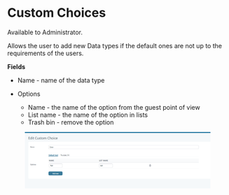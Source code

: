 # Custom Choices

Available to Administrator.

Allows the user to add new Data types if the default ones are not up to the requirements of the users.

**Fields**

* Name - name of the data type
*   Options

    * Name - the name of the option from the guest point of view
    * List name - the name of the option in lists
    * Trash bin -  remove the option



<figure><img src=".gitbook/assets/image (12) (1) (1) (1).png" alt=""><figcaption></figcaption></figure>

